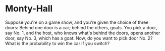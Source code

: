 # Monty-Hall
Suppose you're on a game show, and you're given the choice of three doors: Behind one door is a car; behind the others, goats. You pick a door, say No. 1, and the host, who knows what's behind the doors, opens another door, say No. 3, which has a goat. Now, do you want to pick door No. 2? What is the probability to win the car if you switch?

